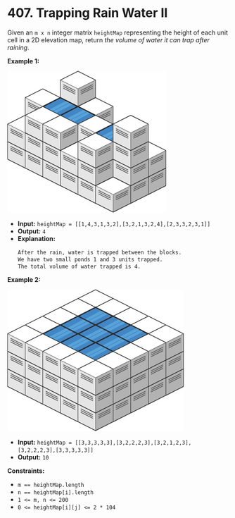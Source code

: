 # 407. Trapping Rain Water II

Given an `m x n` integer matrix `heightMap` representing the height of each unit cell in a 2D elevation map, return _the volume of water it can trap after raining_.

**Example 1:**

![](trap1-3d.jpg)

* **Input:** `heightMap = [[1,4,3,1,3,2],[3,2,1,3,2,4],[2,3,3,2,3,1]]`
* **Output:** `4`
* **Explanation:**
    ```
    After the rain, water is trapped between the blocks.
    We have two small ponds 1 and 3 units trapped.
    The total volume of water trapped is 4.
    ```

**Example 2:**

![](trap2-3d.jpg)

* **Input:** `heightMap = [[3,3,3,3,3],[3,2,2,2,3],[3,2,1,2,3],[3,2,2,2,3],[3,3,3,3,3]]`
* **Output:** `10`

**Constraints:**

*   `m == heightMap.length`
*   `n == heightMap[i].length`
*   `1 <= m, n <= 200`
*   `0 <= heightMap[i][j] <= 2 * 104`
